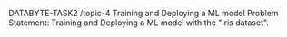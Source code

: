 DATABYTE-TASK2 /topic-4
Training and Deploying a ML model
Problem Statement: Training and Deploying a ML model with the "Iris dataset".
